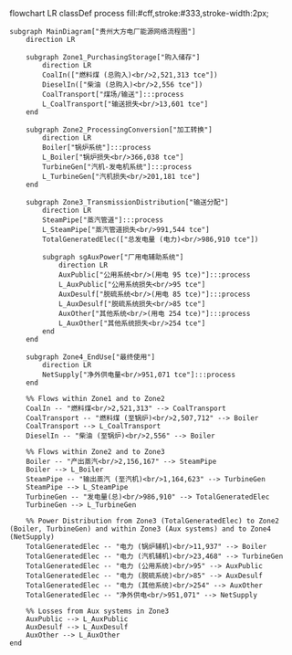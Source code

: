 flowchart LR
    classDef process fill:#cff,stroke:#333,stroke-width:2px;

    subgraph MainDiagram["贵州大方电厂能源网络流程图"]
        direction LR

        subgraph Zone1_PurchasingStorage["购入储存"]
            direction LR
            CoalIn(["燃料煤 (总购入)<br/>2,521,313 tce"])
            DieselIn(["柴油 (总购入)<br/>2,556 tce"])
            CoalTransport["煤场/输送"]:::process
            L_CoalTransport["输送损失<br/>13,601 tce"]
        end

        subgraph Zone2_ProcessingConversion["加工转换"]
            direction LR
            Boiler["锅炉系统"]:::process
            L_Boiler["锅炉损失<br/>366,038 tce"]
            TurbineGen["汽机-发电机系统"]:::process
            L_TurbineGen["汽机损失<br/>201,181 tce"]
        end

        subgraph Zone3_TransmissionDistribution["输送分配"]
            direction LR
            SteamPipe["蒸汽管道"]:::process
            L_SteamPipe["蒸汽管道损失<br/>991,544 tce"]
            TotalGeneratedElec(["总发电量 (电力)<br/>986,910 tce"])

            subgraph sgAuxPower["厂用电辅助系统"]
                direction LR
                AuxPublic["公用系统<br/>(用电 95 tce)"]:::process
                L_AuxPublic["公用系统损失<br/>95 tce"]
                AuxDesulf["脱硫系统<br/>(用电 85 tce)"]:::process
                L_AuxDesulf["脱硫系统损失<br/>85 tce"]
                AuxOther["其他系统<br/>(用电 254 tce)"]:::process
                L_AuxOther["其他系统损失<br/>254 tce"]
            end
        end

        subgraph Zone4_EndUse["最终使用"]
            direction LR
            NetSupply["净外供电量<br/>951,071 tce"]:::process
        end

        %% Flows within Zone1 and to Zone2
        CoalIn -- "燃料煤<br/>2,521,313" --> CoalTransport
        CoalTransport -- "燃料煤 (至锅炉)<br/>2,507,712" --> Boiler
        CoalTransport --> L_CoalTransport
        DieselIn -- "柴油 (至锅炉)<br/>2,556" --> Boiler

        %% Flows within Zone2 and to Zone3
        Boiler -- "产出蒸汽<br/>2,156,167" --> SteamPipe
        Boiler --> L_Boiler
        SteamPipe -- "输出蒸汽 (至汽机)<br/>1,164,623" --> TurbineGen
        SteamPipe --> L_SteamPipe
        TurbineGen -- "发电量(总)<br/>986,910" --> TotalGeneratedElec
        TurbineGen --> L_TurbineGen
        
        %% Power Distribution from Zone3 (TotalGeneratedElec) to Zone2 (Boiler, TurbineGen) and within Zone3 (Aux systems) and to Zone4 (NetSupply)
        TotalGeneratedElec -- "电力 (锅炉辅机)<br/>11,937" --> Boiler
        TotalGeneratedElec -- "电力 (汽机辅机)<br/>23,468" --> TurbineGen
        TotalGeneratedElec -- "电力 (公用系统)<br/>95" --> AuxPublic
        TotalGeneratedElec -- "电力 (脱硫系统)<br/>85" --> AuxDesulf
        TotalGeneratedElec -- "电力 (其他系统)<br/>254" --> AuxOther
        TotalGeneratedElec -- "净外供电<br/>951,071" --> NetSupply

        %% Losses from Aux systems in Zone3
        AuxPublic --> L_AuxPublic
        AuxDesulf --> L_AuxDesulf
        AuxOther --> L_AuxOther
    end